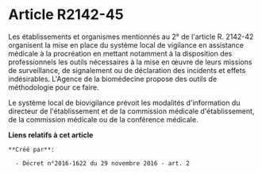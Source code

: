 # Article R2142-45

Les  établissements et organismes mentionnés au 2° de l'article R. 2142-42  organisent la mise en place du système local de
vigilance en assistance  médicale à la procréation en mettant notamment à la disposition des  professionnels les outils
nécessaires à la mise en œuvre de leurs  missions de surveillance, de signalement ou de déclaration des incidents  et effets
indésirables. L'Agence de la biomédecine propose des outils  de méthodologie pour ce faire. 

Le système local  de biovigilance prévoit les modalités d'information du directeur de  l'établissement et de la commission
médicale d'établissement, de la  commission médicale ou de la conférence médicale.

**Liens relatifs à cet article**

	**Créé par**:

	  - Décret n°2016-1622 du 29 novembre 2016 - art. 2
